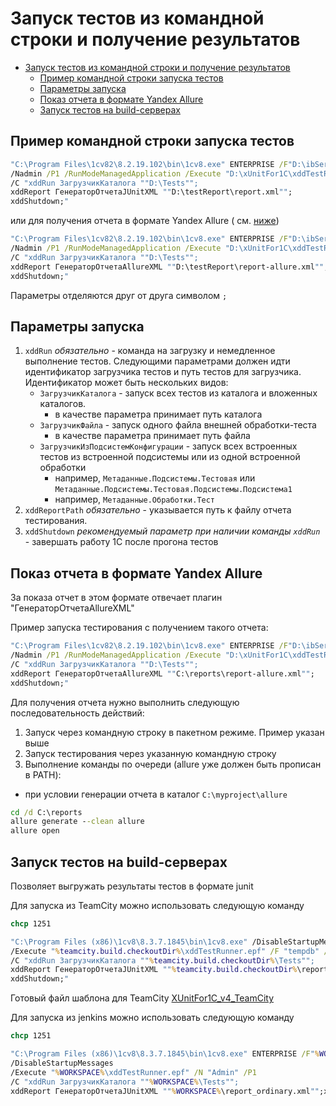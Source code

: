 <a id="markdown-запуск-тестов-из-командной-строки-и-получение-результатов" name="запуск-тестов-из-командной-строки-и-получение-результатов"></a>
# Запуск тестов из командной строки и получение результатов

<!-- TOC -->

- [Запуск тестов из командной строки и получение результатов](#запуск-тестов-из-командной-строки-и-получение-результатов)
    - [Пример командной строки запуска тестов](#пример-командной-строки-запуска-тестов)
    - [Параметры запуска](#параметры-запуска)
    - [Показ отчета в формате Yandex Allure](#показ-отчета-в-формате-yandex-allure)
    - [Запуск тестов на build-серверах](#запуск-тестов-на-build-серверах)

<!-- /TOC -->

<a id="markdown-пример-командной-строки-запуска-тестов" name="пример-командной-строки-запуска-тестов"></a>
## Пример командной строки запуска тестов

```cmd
"C:\Program Files\1cv82\8.2.19.102\bin\1cv8.exe" ENTERPRISE /F"D:\ibService" 
/Nadmin /P1 /RunModeManagedApplication /Execute "D:\xUnitFor1C\xddTestRunner.epf"
/C "xddRun ЗагрузчикКаталога ""D:\Tests"";
xddReport ГенераторОтчетаJUnitXML ""D:\testReport\report.xml"";
xddShutdown;"
```

или для получения отчета в формате Yandex Allure ( см. [ниже](#Показ-отчета-в-формате-Yandex-Allure))

```cmd
"C:\Program Files\1cv82\8.2.19.102\bin\1cv8.exe" ENTERPRISE /F"D:\ibService" 
/Nadmin /P1 /RunModeManagedApplication /Execute "D:\xUnitFor1C\xddTestRunner.epf"
/C "xddRun ЗагрузчикКаталога ""D:\Tests"";
xddReport ГенераторОтчетаAllureXML ""D:\testReport\report-allure.xml"";
xddShutdown;"
```

Параметры отделяются друг от друга символом `;`

<a id="markdown-параметры-запуска" name="параметры-запуска"></a>
## Параметры запуска

1. `xddRun` *обязательно* - команда на загрузку и немедленное выполнение тестов. Следующими параметрами должен идти идентификатор загрузчика тестов и путь тестов для загрузчика. Идентификатор может быть нескольких видов:
   * `ЗагрузчикКаталога` - запуск всех тестов из каталога и вложенных каталогов.
     * в качестве параметра принимает путь каталога
   * `ЗагрузчикФайла` - запуск одного файла внешней обработки-теста
     * в качестве параметра принимает путь файла
   * `ЗагрузчикИзПодсистемКонфигурации` - запуск всех встроенных тестов из встроенной подсистемы или из одной встроенной обработки 
     * например, `Метаданные.Подсистемы.Тестовая` или `Метаданные.Подсистемы.Тестовая.Подсистемы.Подсистема1`
     * например, `Метаданные.Обработки.Тест`
1. `xddReportPath` *обязательно* - указывается путь к файлу отчета тестирования. 
1. `xddShutdown` *рекомендуемый параметр при наличии команды `xddRun`* - завершать работу 1С после прогона тестов

<a id="markdown-показ-отчета-в-формате-yandex-allure" name="показ-отчета-в-формате-yandex-allure"></a>
## Показ отчета в формате Yandex Allure

За показа отчет в этом формате отвечает плагин "ГенераторОтчетаAllureXML"

Пример запуска тестирования с получением такого отчета:

```cmd
"C:\Program Files\1cv82\8.2.19.102\bin\1cv8.exe" ENTERPRISE /F"D:\ibService" 
/Nadmin /P1 /RunModeManagedApplication /Execute "D:\xUnitFor1C\xddTestRunner.epf"
/C "xddRun ЗагрузчикКаталога ""D:\Tests"";
xddReport ГенераторОтчетаAllureXML ""C:\reports\report-allure.xml"";
xddShutdown;"
```

Для получения отчета нужно выполнить следующую последовательность действий:

1. Запуск через командную строку в пакетном режиме. Пример указан выше
1. Запуск тестирования через указанную командную строку
1. Выполнение команды по очереди (allure уже должен быть прописан в PATH):

- при условии генерации отчета в каталог `C:\myproject\allure`

```cmd
cd /d C:\reports
allure generate --clean allure
allure open
```

<a id="markdown-запуск-тестов-на-build-серверах" name="запуск-тестов-на-build-серверах"></a>
## Запуск тестов на build-серверах

Позволяет выгружать результаты тестов в формате junit

Для запуска из TeamCity можно использовать следующую команду

```cmd
chcp 1251

"C:\Program Files (x86)\1cv8\8.3.7.1845\bin\1cv8.exe" /DisableStartupMessages 
/Execute "%teamcity.build.checkoutDir%\xddTestRunner.epf" /F "tempdb" /N "Admin" /P1 
/C "xddRun ЗагрузчикКаталога ""%teamcity.build.checkoutDir%\Tests"";
xddReport ГенераторОтчетаJUnitXML ""%teamcity.build.checkoutDir%\report_ordinary.xml"";
xddShutdown;"
```

Готовый файл шаблона для TeamCity [XUnitFor1C_v4_TeamCity](https://github.com/xDrivenDevelopment/xUnitFor1C/releases/download/4.0.0.4/XUnitFor1C_v4_TeamCity.zip)

Для запуска из jenkins можно использовать следующую команду

```cmd
chcp 1251

"C:\Program Files (x86)\1cv8\8.3.7.1845\bin\1cv8.exe" ENTERPRISE /F"%WORKSPACE%\testib" 
/DisableStartupMessages 
/Execute "%WORKSPACE%\xddTestRunner.epf" /N "Admin" /P1 
/C "xddRun ЗагрузчикКаталога ""%WORKSPACE%\Tests"";
xddReport ГенераторОтчетаJUnitXML ""%WORKSPACE%\report_ordinary.xml"";xddShutdown;"
```
